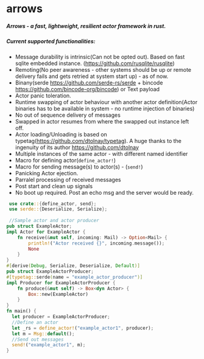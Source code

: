 # arrows
##### Arrows - a fast, lightweight, resilient actor framework in rust. 

##### Current supported functionalities:

* Message durability is intrinsic(Can not be opted out). Based on fast sqlite embedded instance. (https://github.com/rusqlite/rusqlite)
* Remoting(No peer awareness - other systems should be up or remote delivery fails and gets retried at system start up) - as of now.
* Binany(serde https://github.com/serde-rs/serde + bincode https://github.com/bincode-org/bincode) or Text payload
* Actor panic toleration.
* Runtime swapping of actor behaviour with another actor definition(Actor binaries has to be available in system - no runtime injection of binaries)
* No out of sequence delivery of messages 
* Swapped in actor resumes from where the swapped out instance left off.
* Actor loading/Unloading is based on typetag(https://github.com/dtolnay/typetag). A huge thanks to the ingenuity of its author https://github.com/dtolnay
* Multiple instances of the same actor - with different named identifier
* Macro for defining actor(`define_actor!`)
* Macro for sending message(s) to actor(s) - (`send!`)
* Panicking Actor ejection.
* Parralel processing of received messages 
* Post start and clean up signals
* No boot up required. Post an echo msg and the server would be ready.

```rust
 use crate::{define_actor, send};
 use serde::{Deserialize, Serialize};
 
 //Sample actor and actor producer
pub struct ExampleActor;
impl Actor for ExampleActor {
    fn receive(&mut self, incoming: Mail) -> Option<Mail> {
        println!("Actor received {}", incoming.message());
        None
    }
}
#[derive(Debug, Serialize, Deserialize, Default)]
pub struct ExampleActorProducer;
#[typetag::serde(name = "example_actor_producer")]
impl Producer for ExampleActorProducer {
    fn produce(&mut self) -> Box<dyn Actor> {
        Box::new(ExampleActor)
    }
}
fn main() {
  let producer = ExampleActorProducer;
  //Define an actor
  let _rs = define_actor!("example_actor1", producer);
  let m = Msg::default();
  //Send out messages
  send!("example_actor1", m);
}
 ```
